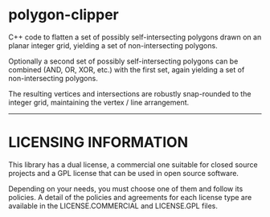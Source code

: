 # polygon-clipper
C++ code to flatten a set of possibly self-intersecting polygons drawn
on an planar integer grid, yielding a set of non-intersecting polygons.

Optionally a second set of possibly self-intersecting polygons can be
combined (AND, OR, XOR, etc.)  with the first set, again yielding a
set of non-intersecting polygons.

The resulting vertices and intersections are robustly snap-rounded to
the integer grid, maintaining the vertex / line arrangement.

--------------
# LICENSING INFORMATION
This library has a dual license, a commercial one suitable for closed
source projects and a GPL license that can be used in open source
software.

Depending on your needs, you must choose one of them and follow its
policies. A detail of the policies and agreements for each license
type are available in the LICENSE.COMMERCIAL and LICENSE.GPL files.
